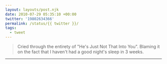 ```yaml
---
layout: layouts/post.njk
date: 2010-07-29 05:35:10 +00:00
twitter: '19802634366'
permalink: /status/{{ twitter }}/
tags: 
  - tweet
---
```


> Cried through the entirety of "He's Just Not That Into You". Blaming it on the fact that I haven't had a good night's sleep in 3 weeks.

---
